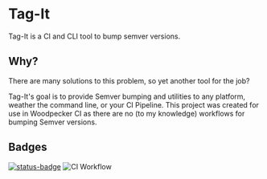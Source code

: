 # Tag-It

Tag-It is a CI and CLI tool to bump semver versions.

## Why?

There are many solutions to this problem, so yet another tool for the job?

Tag-It's goal is to provide Semver bumping and utilities to any platform, weather the command line, or your CI Pipeline. This project was created for use in Woodpecker CI as there are no (to my knowledge) workflows for bumping Semver versions.

## Badges

[![status-badge](https://cloudpecker.retzer.xyz/api/badges/2/status.svg)](https://cloudpecker.retzer.xyz/repos/2)
![CI Workflow](https://github.com/pyscripter99/tag-it/actions/workflows/ci.yml/badge.svg)

